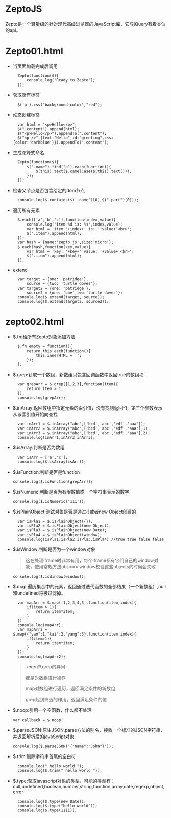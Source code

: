 # ZeptoJS #

Zepto是一个轻量级的针对现代高级浏览器的JavaScript库，它与jQuery有着类似的api。

# Zepto01.html #

- 当页面加载完成后调用
    
        Zepto(function($){
    		console.log("Ready to Zepto");
    	});
    
- 获取所有标签

	    $('p').css("background-color","red");
    
- 动态创建标签

    	var html = "<p>Hello</p>";
    	$(".content").append(html);
    	$("<p>Hello</p>").appendTo(".content");
    	$("<p />",{text:"Hello",id:"greeting",css:{color:'darkblue'}}).appendTo(".content");	

- 生成驼峰式命名

	    Zepto(function($){
    		$(".name").find("p").each(function(){
    			$(this).text($.camelCase($(this).text()));
    		});
    	});

- 检查父节点是否包含给定的dom节点

	    console.log($.contains($('.name')[0],$(".part")[0]));
    
	
- 遍历所有元素

	    $.each(['a','b','c'],function(index,value){
    		console.log('item %d is: %s',index,value);
    		var html = 'item '+index+' is: '+value+'<br>';
    		$(".item").append(html);
    	});
    	var hash = {name:'zepto.js',size:'micro'};
    	$.each(hash,function(key,value){
    		var html = 'key: '+key+' value: '+value+'<br>';
    		$(".item").append(html);
    	});
    
- extend

	    var target = {one: 'patridge'},
    		source = {two: 'turtle doves'};
    	var target2 = {one: 'patridge'},
    		source2 = {one: 'one',two:'turtle doves'};
    	console.log($.extend(target, source));
    	console.log($.extend(target2, source2));

# zepto02.html #



- $.fn:给所有Zepto对象添加方法

    	$.fn.empty = function(){
    		return this.each(function(){
    			this.innerHTML = '';
    		});
    	};

- $.grep:获取一个数组，新数组只包含回调函数中返回true的数组项

	    var grepArr = $.grep([1,2,3],function(item){
    		return item > 1;
    	});
    	console.log(grepArr);

- $.inArray:返回数组中指定元素的索引值，没有找到返回-1，第三个参数表示从该索引值开始向查找

	    var inArr1 = $.inArray("abc",['bcd','abc','edf','aaa']);
    	var inArr2 = $.inArray("abc",['bcd','abc','edf','aaa'],1);
    	var inArr3 = $.inArray("abc",['bcd','abc','edf','aaa'],2);
    	console.log(inArr1,inArr2,inArr3);

- $.isArray:判断是否为数组

	    var isArr = ['a','c'];
    	console.log($.isArray(isArr));

- $.isFunction:判断是否是function

	`console.log($.isFunction(grepArr));`

- $.isNumeric:判断是否为有限数值或一个字符串表示的数字

	`console.log($.isNumeric('111'));`

- $.isPlainObject:测试对象是否是通过{}或者new Object创建的

	    var isPla1 = $.isPlainObject({});
    	var isPla2 = $.isPlainObject(new Object);
    	var isPla3 = $.isPlainObject(new Date);
    	var isPla4 = $.isPlainObject(window);
    	console.log(isPla1,isPla2,isPla3,isPla4);//true true false false

- $.isWindow:判断是否为一个window对象

	> 这在处理iframe时非常有用，每个iframe都有它们自己的window对象，使用常规方法obj === window校验这些objects的时候会失败

	`console.log($.isWindow(window));`

- $.map:遍历集合中的元素，返回通过迭代函数的全部结果（一个新数组）,null和undefined将被过滤掉。

	    var mapArr = $.map([1,2,3,4,5],function(item,index){
    		if(item > 1){
    			return item*item;
    		}
    	})
    	console.log(mapArr);
    	var mapArr2 = $.map({"yao":1,"tai":2,"yang":3},function(item,index){
    		if(item>1){
    			return item*item;
    		}
    	});
    	console.log(mapArr2);

	>   $.map和$.grep的异同
	>    
	> 都是对数组进行操作
	> 	
	> map对数组进行遍历，返回满足条件的新数组
	> 	
	> grep起到筛选的作用，返回满足条件的值

- $.noop:引用一个空函数，什么都不处理

	`var callback = $.noop;`

- $.parseJSON:原生JSON.parse方法的别名，接收一个标准的JSON字符串，并返回解析后的javaScript对象

    `console.log($.parseJSON('{"name":"John"}'));`	

- $.trim:删除字符串首尾的空白符

	    console.log(" hello world ");
    	console.log($.trim(" hello world "));	

- $.type:获取javascript对象的类型，可能的类型有：null,undefined,boolean,number,string,function,array,date,regexp,object,error

	    console.log($.type(new Date));
    	console.log($.type("hello world"));
    	console.log($.type(1111));